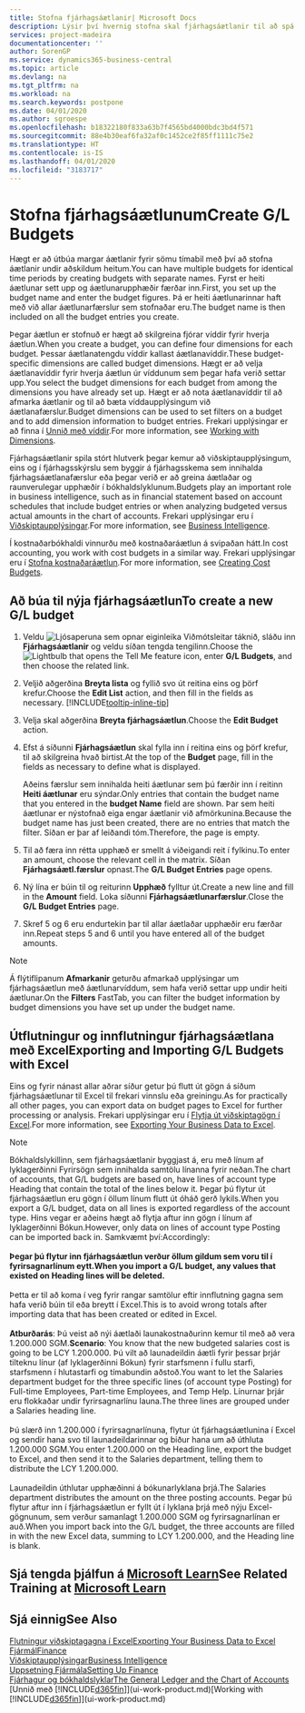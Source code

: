 ```yaml
---
title: Stofna fjárhagsáætlanir| Microsoft Docs
description: Lýsir því hvernig stofna skal fjárhagsáætlanir til að spá fyrir um mismunandi fjármálaaðgerðir og úthluta víddum fyrir viðskiptaupplýsingar.
services: project-madeira
documentationcenter: ''
author: SorenGP
ms.service: dynamics365-business-central
ms.topic: article
ms.devlang: na
ms.tgt_pltfrm: na
ms.workload: na
ms.search.keywords: postpone
ms.date: 04/01/2020
ms.author: sgroespe
ms.openlocfilehash: b18322180f833a63b7f4565bd4000bdc3bd4f571
ms.sourcegitcommit: 88e4b30eaf6fa32af0c1452ce2f85ff1111c75e2
ms.translationtype: HT
ms.contentlocale: is-IS
ms.lasthandoff: 04/01/2020
ms.locfileid: "3183717"
---
```

# <a name="create-gl-budgets"></a><span data-ttu-id="d3470-103">Stofna fjárhagsáætlunum</span><span class="sxs-lookup"><span data-stu-id="d3470-103">Create G/L Budgets</span></span>
<span data-ttu-id="d3470-104">Hægt er að útbúa margar áætlanir fyrir sömu tímabil með því að stofna áætlanir undir aðskildum heitum.</span><span class="sxs-lookup"><span data-stu-id="d3470-104">You can have multiple budgets for identical time periods by creating budgets with separate names.</span></span> <span data-ttu-id="d3470-105">Fyrst er heiti áætlunar sett upp og áætlunarupphæðir færðar inn.</span><span class="sxs-lookup"><span data-stu-id="d3470-105">First, you set up the budget name and enter the budget figures.</span></span> <span data-ttu-id="d3470-106">Þá er heiti áætlunarinnar haft með við allar áætlunarfærslur sem stofnaðar eru.</span><span class="sxs-lookup"><span data-stu-id="d3470-106">The budget name is then included on all the budget entries you create.</span></span>  

<span data-ttu-id="d3470-107">Þegar áætlun er stofnuð er hægt að skilgreina fjórar víddir fyrir hverja áætlun.</span><span class="sxs-lookup"><span data-stu-id="d3470-107">When you create a budget, you can define four dimensions for each budget.</span></span> <span data-ttu-id="d3470-108">Þessar áætlanatengdu víddir kallast áætlanavíddir.</span><span class="sxs-lookup"><span data-stu-id="d3470-108">These budget-specific dimensions are called budget dimensions.</span></span> <span data-ttu-id="d3470-109">Hægt er að velja áætlanavíddir fyrir hverja áætlun úr víddunum sem þegar hafa verið settar upp.</span><span class="sxs-lookup"><span data-stu-id="d3470-109">You select the budget dimensions for each budget from among the dimensions you have already set up.</span></span> <span data-ttu-id="d3470-110">Hægt er að nota áætlanavíddir til að afmarka áætlanir og til að bæta víddaupplýsingum við áætlanafærslur.</span><span class="sxs-lookup"><span data-stu-id="d3470-110">Budget dimensions can be used to set filters on a budget and to add dimension information to budget entries.</span></span> <span data-ttu-id="d3470-111">Frekari upplýsingar er að finna í [Unnið með víddir](finance-dimensions.md).</span><span class="sxs-lookup"><span data-stu-id="d3470-111">For more information, see [Working with Dimensions](finance-dimensions.md).</span></span>

<span data-ttu-id="d3470-112">Fjárhagsáætlanir spila stórt hlutverk þegar kemur að viðskiptaupplýsingum, eins og í fjárhagsskýrslu sem byggir á fjárhagsskema sem innihalda fjárhagsáætlanafærslur eða þegar verið er að greina áætlaðar og raunverulegar upphæðir í bókhaldslyklunum.</span><span class="sxs-lookup"><span data-stu-id="d3470-112">Budgets play an important role in business intelligence, such as in financial statement based on account schedules that include budget entries or when analyzing budgeted versus actual amounts in the chart of accounts.</span></span> <span data-ttu-id="d3470-113">Frekari upplýsingar eru í [Viðskiptaupplýsingar](bi.md).</span><span class="sxs-lookup"><span data-stu-id="d3470-113">For more information, see [Business Intelligence](bi.md).</span></span>

<span data-ttu-id="d3470-114">Í kostnaðarbókhaldi vinnurðu með kostnaðaráætlun á svipaðan hátt.</span><span class="sxs-lookup"><span data-stu-id="d3470-114">In cost accounting, you work with cost budgets in a similar way.</span></span> <span data-ttu-id="d3470-115">Frekari upplýsingar eru í [Stofna kostnaðaráætlun](finance-create-cost-budgets.md).</span><span class="sxs-lookup"><span data-stu-id="d3470-115">For more information, see [Creating Cost Budgets](finance-create-cost-budgets.md).</span></span>    

## <a name="to-create-a-new-gl-budget"></a><span data-ttu-id="d3470-116">Að búa til nýja fjárhagsáætlun</span><span class="sxs-lookup"><span data-stu-id="d3470-116">To create a new G/L budget</span></span>  
1. <span data-ttu-id="d3470-117">Veldu ![Ljósaperuna sem opnar eiginleika Viðmótsleitar](media/ui-search/search_small.png "Segðu mér hvað þú vilt gera") táknið, sláðu inn **Fjárhagsáætlanir** og veldu síðan tengda tengilinn.</span><span class="sxs-lookup"><span data-stu-id="d3470-117">Choose the ![Lightbulb that opens the Tell Me feature](media/ui-search/search_small.png "Tell me what you want to do") icon, enter **G/L Budgets**, and then choose the related link.</span></span>  
2. <span data-ttu-id="d3470-118">Veljið aðgerðina **Breyta lista** og fyllið svo út reitina eins og þörf krefur.</span><span class="sxs-lookup"><span data-stu-id="d3470-118">Choose the **Edit List** action, and then fill in the fields as necessary.</span></span> [!INCLUDE[tooltip-inline-tip](includes/tooltip-inline-tip_md.md)]  
3. <span data-ttu-id="d3470-119">Velja skal aðgerðina **Breyta fjárhagsáætlun**.</span><span class="sxs-lookup"><span data-stu-id="d3470-119">Choose the **Edit Budget** action.</span></span>
4. <span data-ttu-id="d3470-120">Efst á síðunni **Fjárhagsáætlun** skal fylla inn í reitina eins og þörf krefur, til að skilgreina hvað birtist.</span><span class="sxs-lookup"><span data-stu-id="d3470-120">At the top of the **Budget** page, fill in the fields as necessary to define what is displayed.</span></span>  

    <span data-ttu-id="d3470-121">Aðeins færslur sem innihalda heiti áætlunar sem þú færðir inn í reitinn **Heiti áætlunar** eru sýndar.</span><span class="sxs-lookup"><span data-stu-id="d3470-121">Only entries that contain the budget name that you entered in the **budget Name** field are shown.</span></span> <span data-ttu-id="d3470-122">Þar sem heiti áætlunar er nýstofnað eiga engar áætlanir við afmörkunina.</span><span class="sxs-lookup"><span data-stu-id="d3470-122">Because the budget name has just been created, there are no entries that match the filter.</span></span> <span data-ttu-id="d3470-123">Síðan er þar af leiðandi tóm.</span><span class="sxs-lookup"><span data-stu-id="d3470-123">Therefore, the page is empty.</span></span>  
5. <span data-ttu-id="d3470-124">Til að færa inn rétta upphæð er smellt á viðeigandi reit í fylkinu.</span><span class="sxs-lookup"><span data-stu-id="d3470-124">To enter an amount, choose the relevant cell in the matrix.</span></span> <span data-ttu-id="d3470-125">Síðan **Fjárhagsáætl.færslur** opnast.</span><span class="sxs-lookup"><span data-stu-id="d3470-125">The **G/L Budget Entries** page opens.</span></span>  
6. <span data-ttu-id="d3470-126">Ný lína er búin til og reiturinn **Upphæð** fylltur út.</span><span class="sxs-lookup"><span data-stu-id="d3470-126">Create a new line and fill in the **Amount** field.</span></span> <span data-ttu-id="d3470-127">Loka síðunni **Fjárhagsáætlunarfærslur**.</span><span class="sxs-lookup"><span data-stu-id="d3470-127">Close the **G/L Budget Entries** page.</span></span>  
7. <span data-ttu-id="d3470-128">Skref 5 og 6 eru endurtekin þar til allar áætlaðar upphæðir eru færðar inn.</span><span class="sxs-lookup"><span data-stu-id="d3470-128">Repeat steps 5 and 6 until you have entered all of the budget amounts.</span></span>  

> [!NOTE]  
>  <span data-ttu-id="d3470-129">Á flýtiflipanum **Afmarkanir** geturðu afmarkað upplýsingar um fjárhagsáætlun með áætlunarvíddum, sem hafa verið settar upp undir heiti áætlunar.</span><span class="sxs-lookup"><span data-stu-id="d3470-129">On the **Filters** FastTab, you can filter the budget information by budget dimensions you have set up under the budget name.</span></span>

## <a name="exporting-and-importing-gl-budgets-with-excel"></a><span data-ttu-id="d3470-130">Útflutningur og innflutningur fjárhagsáætlana með Excel</span><span class="sxs-lookup"><span data-stu-id="d3470-130">Exporting and Importing G/L Budgets with Excel</span></span>
<span data-ttu-id="d3470-131">Eins og fyrir nánast allar aðrar síður getur þú flutt út gögn á síðum fjárhagsáætlunar til Excel til frekari vinnslu eða greiningu.</span><span class="sxs-lookup"><span data-stu-id="d3470-131">As for practically all other pages, you can export data on budget pages to Excel for further processing or analysis.</span></span> <span data-ttu-id="d3470-132">Frekari upplýsingar eru í [Flytja út viðskiptagögn í Excel](about-export-data.md).</span><span class="sxs-lookup"><span data-stu-id="d3470-132">For more information, see [Exporting Your Business Data to Excel](about-export-data.md).</span></span>

> [!NOTE]
> <span data-ttu-id="d3470-133">Bókhaldslykillinn, sem fjárhagsáætlanir byggjast á, eru með línum af lyklagerðinni Fyrirsögn sem innihalda samtölu línanna fyrir neðan.</span><span class="sxs-lookup"><span data-stu-id="d3470-133">The chart of accounts, that G/L budgets are based on, have lines of account type Heading that contain the total of the lines below it.</span></span> <span data-ttu-id="d3470-134">Þegar þú flytur út fjárhagsáætlun eru gögn í öllum línum flutt út óháð gerð lykils.</span><span class="sxs-lookup"><span data-stu-id="d3470-134">When you export a G/L budget, data on all lines is exported regardless of the account type.</span></span> <span data-ttu-id="d3470-135">Hins vegar er aðeins hægt að flytja aftur inn gögn í línum af lyklagerðinni Bókun.</span><span class="sxs-lookup"><span data-stu-id="d3470-135">However, only data on lines of account type Posting can be imported back in.</span></span> <span data-ttu-id="d3470-136">Samkvæmt því:</span><span class="sxs-lookup"><span data-stu-id="d3470-136">Accordingly:</span></span> <br /><br /> <span data-ttu-id="d3470-137">**Þegar þú flytur inn fjárhagsáætlun verður öllum gildum sem voru til í fyrirsagnarlínum eytt.**</span><span class="sxs-lookup"><span data-stu-id="d3470-137">**When you import a G/L budget, any values that existed on Heading lines will be deleted.**</span></span> <br /><br /> <span data-ttu-id="d3470-138">Þetta er til að koma í veg fyrir rangar samtölur eftir innflutning gagna sem hafa verið búin til eða breytt í Excel.</span><span class="sxs-lookup"><span data-stu-id="d3470-138">This is to avoid wrong totals after importing data that has been created or edited in Excel.</span></span><br /><br /> <span data-ttu-id="d3470-139">**Atburðarás**: Þú veist að nýi áætlaði launakostnaðurinn kemur til með að vera 1.200.000 SGM.</span><span class="sxs-lookup"><span data-stu-id="d3470-139">**Scenario**: You know that the new budgeted salaries cost is going to be LCY 1.200.000.</span></span> <span data-ttu-id="d3470-140">Þú vilt að launadeildin áætli fyrir þessar þrjár tilteknu línur (af lyklagerðinni Bókun) fyrir starfsmenn í fullu starfi, starfsmenn í hlutastarfi og tímabundin aðstoð.</span><span class="sxs-lookup"><span data-stu-id="d3470-140">You want to let the Salaries department budget for the three specific lines (of account type Posting) for Full-time Employees, Part-time Employees, and Temp Help.</span></span> <span data-ttu-id="d3470-141">Línurnar þrjár eru flokkaðar undir fyrirsagnarlínu launa.</span><span class="sxs-lookup"><span data-stu-id="d3470-141">The three lines are grouped under a Salaries heading line.</span></span><br /><br /><span data-ttu-id="d3470-142">Þú slærð inn 1.200.000 í fyrirsagnarlínuna, flytur út fjárhagsáætlunina í Excel og sendir hana svo til launadeildarinnar og biður hana um að úthluta 1.200.000 SGM.</span><span class="sxs-lookup"><span data-stu-id="d3470-142">You enter 1.200.000 on the Heading line, export the budget to Excel, and then send it to the Salaries department, telling them to distribute the LCY 1.200.000.</span></span><br /><br /> <span data-ttu-id="d3470-143">Launadeildin úthlutar upphæðinni á bókunarlyklana þrjá.</span><span class="sxs-lookup"><span data-stu-id="d3470-143">The Salaries department distributes the amount on the three posting accounts.</span></span> <span data-ttu-id="d3470-144">Þegar þú flytur aftur inn í fjárhagsáætlun er fyllt út í lyklana þrjá með nýju Excel-gögnunum, sem verður samanlagt 1.200.000 SGM og fyrirsagnarlínan er auð.</span><span class="sxs-lookup"><span data-stu-id="d3470-144">When you import back into the G/L budget, the three accounts are filled in with the new Excel data, summing to LCY 1.200.000, and the Heading line is blank.</span></span>

## <a name="see-related-training-at-microsoft-learn"></a><span data-ttu-id="d3470-145">Sjá tengda þjálfun á [Microsoft Learn](/learn/modules/budgets-exchange-rates-dynamics-365-business-central/index)</span><span class="sxs-lookup"><span data-stu-id="d3470-145">See Related Training at [Microsoft Learn](/learn/modules/budgets-exchange-rates-dynamics-365-business-central/index)</span></span>

## <a name="see-also"></a><span data-ttu-id="d3470-146">Sjá einnig</span><span class="sxs-lookup"><span data-stu-id="d3470-146">See Also</span></span>
[<span data-ttu-id="d3470-147">Flutningur viðskiptagagna í Excel</span><span class="sxs-lookup"><span data-stu-id="d3470-147">Exporting Your Business Data to Excel</span></span>](about-export-data.md)  
[<span data-ttu-id="d3470-148">Fjármál</span><span class="sxs-lookup"><span data-stu-id="d3470-148">Finance</span></span>](finance.md)  
[<span data-ttu-id="d3470-149">Viðskiptaupplýsingar</span><span class="sxs-lookup"><span data-stu-id="d3470-149">Business Intelligence</span></span>](bi.md)  
[<span data-ttu-id="d3470-150">Uppsetning Fjármála</span><span class="sxs-lookup"><span data-stu-id="d3470-150">Setting Up Finance</span></span>](finance-setup-finance.md)  
[<span data-ttu-id="d3470-151">Fjárhagur og bókhaldslyklar</span><span class="sxs-lookup"><span data-stu-id="d3470-151">The General Ledger and the Chart of Accounts</span></span>](finance-general-ledger.md)  
<span data-ttu-id="d3470-152">[Unnið með [!INCLUDE[d365fin](includes/d365fin_md.md)]](ui-work-product.md)</span><span class="sxs-lookup"><span data-stu-id="d3470-152">[Working with [!INCLUDE[d365fin](includes/d365fin_md.md)]](ui-work-product.md)</span></span>  
